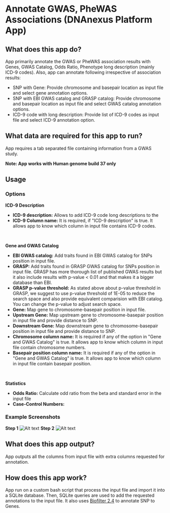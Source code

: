 <!-- dx-header -->
# Annotate GWAS, PheWAS Associations (DNAnexus Platform App)
<!-- /dx-header -->

## What does this app do?

App primarily annotate the GWAS or PheWAS association results with Genes, GWAS Catalog, Odds Ratio, Phenotype long description (mainly ICD-9 codes).
Also, app can annotate following irrespective of association results:

- SNP with Gene: Provide chromosome and basepair location as input file and select gene annotation options.
- SNP with EBI GWAS catalog and GRASP catalog: Provide chromosome and basepair location as input file and select GWAS catalog annotation options.
- ICD-9 code with long description: Provide list of ICD-9 codes as input file and select ICD-9 annotation option.

## What data are required for this app to run?

App requires a tab separated file containing information from a GWAS study.

**Note: App works with Human genome build 37 only**

## Usage
### Options
**ICD-9 Description**

- **ICD-9 description:** Allows to add ICD-9 code long descriptions to the
- **ICD-9 Column name:** It is required, if "ICD-9 description" is true. It allows app to know which column in input file contains ICD-9 codes.

</br>

**Gene and GWAS Catalog**

- **EBI GWAS catalog:** Add traits found in EBI GWAS catalog for SNPs position in input file.
- **GRASP:** Add traits found in GRASP GWAS catalog for SNPs position in input file. GRASP has more thorough list of published GWAS results but it also include results with p-value < 0.01 and that makes it a bigger database than EBI.
- **GRASP p-value threshold:** As stated above about p-value threshold in GRASP, we suggest to use p-value threshold of 1E-05 to reduce the search space and also provide equivalent comparision with EBI catalog. You can change the p-value to adjust search space.
- **Gene:** Map gene to chromosome-basepair position in input file.
- **Upstream Gene:** Map upstream gene to chromosome-basepair position in input file and provide distance to SNP.
- **Downstream Gene:** Map downstream gene to chromosome-basepair position in input file and provide distance to SNP.
- **Chromosome column name:** It is required if any of the option in "Gene and GWAS Catalog" is true. It allows app to know which column in input file contain chromosome numbers.
- **Basepair position column name:** It is required if any of the option in "Gene and GWAS Catalog" is true. It allows app to know which column in input file contain basepair position.

</br>

**Statistics**

- **Odds Ratio:** Calculate odd ratio from the beta and standard error in the input file
- **Case-Control Numbers:**

### Example Screenshots
**Step 1**
![Alt text](../../blob/master/association_result_annotation/step1.png)
**Step 2**
![Alt text](../../blob/master/association_result_annotation/step2.png)



## What does this app output?

App outputs all the columns from input file with extra columns requested for annotation.

## How does this app work?

App run on a custom bash script that process the input file and import it into a SQLite database. Then, SQLite queries are used to add the requested annotations to the input file. It also uses [Biofilter 2.4](http://ritchielab.psu.edu/files/RL_software/biofilter-manual-2.4.pdf) to annotate SNP to Genes.
